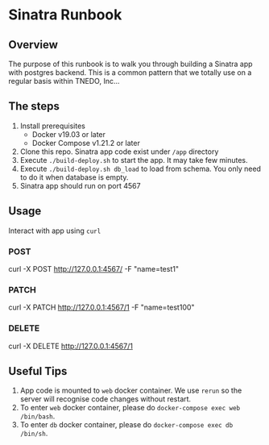 # Sinatra Runbook

## Overview
The purpose of this runbook is to walk you through building a Sinatra app with postgres backend. This is a common pattern that we totally use on a regular basis within TNEDO, Inc...

## The steps
1. Install prerequisites
    * Docker v19.03 or later
    * Docker Compose v1.21.2 or later
2. Clone this repo. Sinatra app code exist under `/app` directory
3. Execute `./build-deploy.sh` to start the app. It may take few minutes.
4. Execute `./build-deploy.sh db_load` to load from schema. You only need to do it when database is empty.
5. Sinatra app should run on port 4567

## Usage
Interact with app using `curl`

### POST
curl -X POST http://127.0.0.1:4567/ -F "name=test1"

### PATCH
curl -X PATCH http://127.0.0.1:4567/1  -F "name=test100"

### DELETE
curl -X DELETE http://127.0.0.1:4567/1

## Useful Tips
1. App code is mounted to `web` docker container. We use `rerun` so the server will recognise code changes without restart.
2. To enter `web` docker container, please do `docker-compose exec web /bin/bash`.
3. To enter `db` docker container, please do `docker-compose exec db /bin/sh`.
